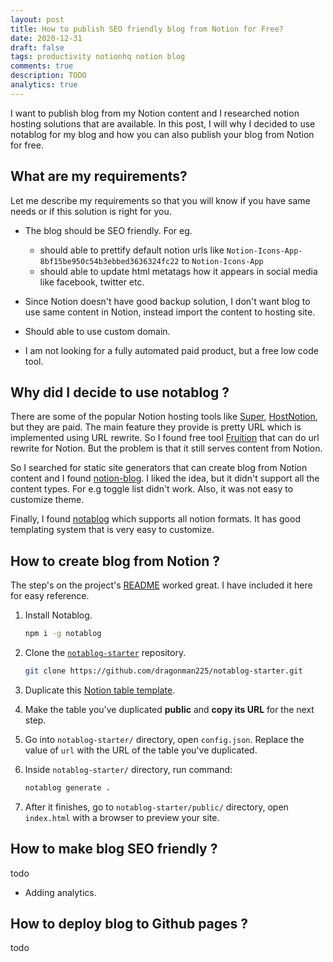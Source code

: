 ```yaml
---
layout: post
title: How to publish SEO friendly blog from Notion for Free?
date: 2020-12-31
draft: false
tags: productivity notionhq notion blog
comments: true
description: TODO
analytics: true
---
```


I want to publish blog from my Notion content and I researched notion hosting solutions that are available. In this post, I will why I decided to use notablog for my blog and how you can also publish your blog from Notion for free.

## What are my requirements?

Let me describe my requirements so that you will know if you have same needs or if this solution is right for you.
<br>

* The blog should be SEO friendly. For eg.
	* should able to prettify default notion urls like `Notion-Icons-App-8bf15be950c54b3ebbed3636324fc22` to `Notion-Icons-App`
	* should able to update html metatags how it appears in social media like facebook, twitter etc.

* Since Notion doesn't have good backup solution, I don't want blog to use same content in Notion, instead import the content to hosting site. 
* Should able to use custom domain.
* I am not looking for a fully automated paid product, but a free low code tool.

## Why did I decide to use notablog ? 

There are some of the popular Notion hosting tools like [Super](https://super.so), [HostNotion](https://hostnotion.co/), but they are paid. The main feature they provide is pretty URL which is implemented using URL rewrite. So I found free tool [Fruition](https://fruitionsite.com/) that can do url rewrite for Notion. But the problem is that it still serves content from Notion.

So I searched for static site generators that can create blog from Notion content and I found [notion-blog](https://github.com/ijjk/notion-blog). I liked the idea, but it didn't support all the content types. For e.g toggle list didn't work. Also, it was not easy to customize theme.

Finally, I found [notablog](https://github.com/dragonman225/notablog) which supports all notion formats. It has good templating system that is very easy to customize.


## How to create blog from Notion ?

The step's on the project's [README](https://github.com/dragonman225/notablog) worked great. I have included it here for easy reference.

1. Install Notablog.
   ```bash
   npm i -g notablog
   ```

2. Clone the [`notablog-starter`](https://github.com/dragonman225/notablog-starter) repository.
   ```bash
   git clone https://github.com/dragonman225/notablog-starter.git
   ```
   
3. Duplicate this [Notion table template](https://www.notion.so/b6fcf809ca5047b89f423948dce013a0?v=03ddc4d6130a47f8b68e74c9d0061de2).

4. Make the table you've duplicated **public** and **copy its URL** for the next step.

5. Go into `notablog-starter/` directory, open `config.json`. Replace the value of `url` with the URL of the table you've duplicated.

6. Inside `notablog-starter/` directory, run command:

   ```bash
   notablog generate .
   ```

7. After it finishes, go to `notablog-starter/public/` directory, open `index.html` with a browser to preview your site.


## How to make blog SEO friendly ?

todo 
* Adding analytics.

## How to deploy blog to Github pages ?
 
todo



